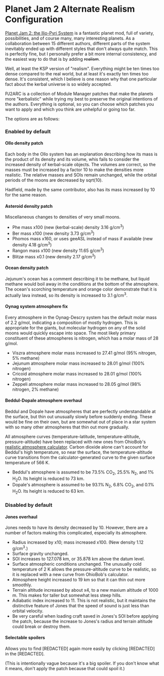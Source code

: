 # Planet Jam 2 Alternate Realism Configuration

[Planet Jam 2: the Ilio-Pyri System](https://forum.kerbalspaceprogram.com/index.php?/topic/211156-v101-central-fire-planet-jam-2-armstrongs-limit-homeworld-in-the-ilio-pyri-planetary-system/) is a fantastic planet mod, full of variety, possibilities, and of course many, many interesting planets.
As a collaboration between 15 different authors, different parts of the system inevitably ended up with different styles that don't always quite match. This is perfectly fine, but I personally prefer a bit more internal consistency, and the easiest way to do that is by adding ~~realism~~.

Well, at least the KSP version of "realism". Everything might be ten times too dense compared to the real world, but at least it's exactly ten times too dense. It's consistent, which I believe is one reason why that one particular fact about the kerbal universe is so widely accepted.

PJ2ARC is a collection of Module Manager patches that make the planets more "kerbalistic" while trying my best to preserve the original intentions of the authors. Everything is optional, so you can choose which patches you want to apply and which you think are unhelpful or going too far.

The options are as follows:

### Enabled by default
#### Ollo density patch
Each body in the Ollo system has an explanation describing how its mass is the product of its density and its volume, whis fails to consider the increased density of kerbal-scale objects. The volumes are correct, so the masses must be increased by a factor 10 to make the densities more realistic. The relative masses and SOIs remain unchanged, while the orbital periods of the moons are decreased by sqrt(10).

Hadfield, made by the same contributor, also has its mass increased by 10 for the same reason.

#### Asteroid density patch 
Miscellaneous changes to densities of very small moons.

* Phe mass x100 (new (kerbal-scale) density 3.16 g/cm<sup>3</sup>)
* Ber mass x100 (new density 3.73 g/cm<sup>3</sup>)
* Phomos mass x160, or uses geeASL instead of mass if available (new density 4.18 g/cm<sup>3</sup>)
* Rangon mass x100 (new density 11.65 g/cm<sup>3</sup>)
* Blitzø mass x0.1 (new density 2.17 g/cm<sup>3</sup>)
  
#### Ocean density patch
Jejunum's ocean has a comment describing it to be methane, but liquid methane would boil away in the conditions at the bottom of the atmosphere. The ocean's scorching temperature and orange color demonstrate that it is actually lava instead, so its density is increased to 3.1 g/cm<sup>3</sup>.

#### Oynag system atmosphere fix
Every atmosphere in the Oynag-Descry system has the default molar mass of 2.2 g/mol, indicating a composition of mostly hydrogen. This is appropriate for the giants, but molecular hydrogen on any of the solid moons would quickly escape into space. The most likely primary constituent of these atmospheres is nitrogen, which has a molar mass of 28 g/mol.
* Viszra atmosphere molar mass increased to 27.41 g/mol (95% nitrogen, 5% methane)
* Jejunum atmosphere molar mass increased to 28.01 g/mol (100% nitrogen)
* Cricoid atmosphere molar mass increased to 28.01 g/mol (100% nitrogen)
* Zeppeli atmosphere molar mass increased to 28.05 g/mol (98% nitrogen, 2% methane)

#### Beddul-Dopale atmosphere overhaul
Beddul and Dopale have atmospheres that are perfectly understandable at the surface, but thin out unusually slowly before suddenly ending. These would be fine on their own, but are somewhat out of place in a star system with so many other atmospheres that thin out more gradually.

All atmosphere curves (temperature-latitude, temperature-altitude, pressure-altitude) have been replaced with new ones from OhioBob's [realistic atmosphere calculator](https://forum.kerbalspaceprogram.com/index.php?/topic/158163-make-your-own-atmospheres-for-ksp-automatically/).
Carbon dioxide alone can't account for Beddul's high temperature, so near the surface, the temperature-altitude curve transitions from the calculator-generated curve to the given surface temperature of 566 K.

* Beddul's atmosphere is assumed to be 73.5% CO<sub>2</sub>, 25.5% N<sub>2</sub>, and 1% H<sub>2</sub>O. Its height is reduced to 73 km.
* Dopale's atmosphere is assumed to be 93.1% N<sub>2</sub>, 6.8% CO<sub>2</sub>, and 0.1% H<sub>2</sub>O. Its height is reduced to 63 km.

### Disabled by default

#### Jones overhaul
Jones needs to have its density decreased by 10. However, there are a number of factors making this complicated, especially its atmosphere.
* Radius increased by x10; mass increased x100. (New density 1.12 g/cm<sup>3</sup>.)
* Surface gravity unchanged.
* SOI increases to 127.078 km, or 35.878 km above the datum level.
* Surface atmospheric conditions unchanged. The unusually cold temperature of 2 K allows the pressure-altitude curve to be realistic, so it is replaced with a new curve from OhioBob's calculator.
* Atmosphere height increased to 19 km so that it can thin out more smoothly.
* Terrain altitude increased by about x4, to a new maxium altitude of 1000 m. This makes for taller but somewhat less steep hills.
* Adiabatic index increased to 11. This is not realistic, but it maintains the distinctive feature of Jones that the speed of sound is just less than orbital velocity.
* Be very careful when loading craft saved in Jones's SOI before applying the patch, because the increase to Jones's radius and terrain altitude could break or destroy them.

#### Selectable spoilers
Allows you to find [REDACTED] again more easily by clicking [REDACTED] in the [REDACTED].

(This is intentionally vague because it's a big spoiler. If you don't know what it means, don't apply the patch because that could spoil it.)
